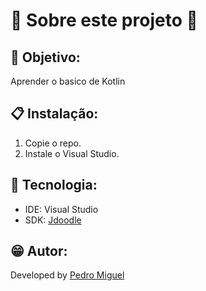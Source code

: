 # 💫 Sobre este projeto 💫

## 📜 Objetivo:
Aprender o basico de Kotlin 

## 📋 Instalação:
1. Copie o repo.
2. Instale o Visual Studio.

## 🧰 Tecnologia:
- IDE: Visual Studio
- SDK: [Jdoodle](https://www.jdoodle.com/compile-kotlin-online)

## 😁 Autor:

Developed by [Pedro Miguel](https://www.linkedin.com/in/pedro-miguel-73288130a/)
